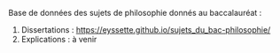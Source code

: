 Base de données des sujets de philosophie donnés au baccalauréat :

1. Dissertations : https://eyssette.github.io/sujets_du_bac-philosophie/
2. Explications : à venir
